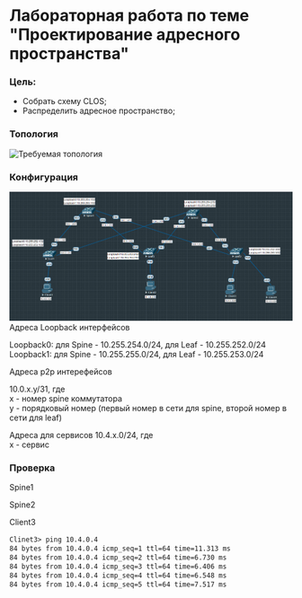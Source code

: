 # Лабораторная работа по теме "Проектирование адресного пространства"

### Цель:
- Собрать схему CLOS;
- Распределить адресное пространство;

### Топология
![Требуемая топология](reference_topology.avif "Требуемая топология")

### Конфигурация
![Текущая топология](eve-ng_topology.png "Текущая топология")
Адреса Loopback интерфейсов

Loopback0: для Spine - 10.255.254.0/24, для Leaf - 10.255.252.0/24  
Loopback1: для Spine - 10.255.255.0/24, для Leaf - 10.255.253.0/24

Адреса p2p интерефейсов

10.0.x.y/31, где  
x - номер spine коммутатора  
y - порядковый номер (первый номер в сети для spine, второй номер в сети для leaf)

Адреса для сервисов
10.4.x.0/24, где  
х - сервис 

### Проверка

Spine1

Spine2

Client3
```
Clinet3> ping 10.4.0.4
84 bytes from 10.4.0.4 icmp_seq=1 ttl=64 time=11.313 ms
84 bytes from 10.4.0.4 icmp_seq=2 ttl=64 time=6.730 ms
84 bytes from 10.4.0.4 icmp_seq=3 ttl=64 time=6.406 ms
84 bytes from 10.4.0.4 icmp_seq=4 ttl=64 time=6.548 ms
84 bytes from 10.4.0.4 icmp_seq=5 ttl=64 time=7.517 ms
```
